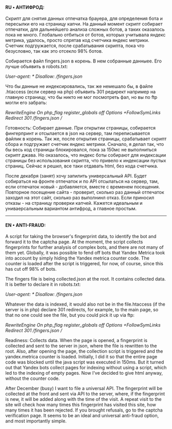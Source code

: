 #### RU • АНТИФРОД:

Скрипт для снятия данных отпечатка брауера, для определения бота и пересылки его на страницу капчи. На данный момент скрипт собирает отпечатки, для дальнейшего анализа сложных ботов, а таких оказалось пока не много. Глобально отбиться от ботов, которых учитывала яндекс метрика, удалось, просто спрятав код счетчика яндекс метрики. Счетчик подгружается, после срабатывания скрипта, пока что безусловно, так как это отсекло 98% ботов.

Собирается файл fingers.json в корень. В нем собранные данныее. Его лучше объявить в robots.txt:

_User-agent: *_
_Disallow: /fingers.json_

Что бы данные не индексировались, так же немешало бы, в файле .htaccess (если сервер на php) объявить 301 редирект например на главную страницу, что бы никто не мог посмотреть фал, но вы по ftp могли его забрать:

_RewriteEngine On_
_php_flag register_globals off_
_Options +FollowSymLinks_
_Redirect 301 /fingers.json /_

Готовность: Собирает данные. При открытии страницы, собирается фингерпринт и отсылается в json на сервер, там переписывается файлик в корень. Так же, после открытия страницы, срабатывает скрипт сбора и подгружает счетчик яндекс метрики. Сначало, я делал так, что бы весь код страницы блокировался, пока за 150мс не выполниться скрипт джава. Но оказалось, что яндекс боты собирают для индексации страницы без использования скрипта, что привело к индексации пустых страниц. Сейчас я решил, все таки отдавать html, без кода счетчика. 

После декабря (занят) хочу запилить универсальный API. Будет собираться на фронте отпечаток и по API отсылаться на сервер, там, если отпечаток новый - добавляется, вместе с временем посещения. Повторное посещение сайта - проверит, сколько раз данный отпечаток заходил на этот сайт, сколько раз выполнинл отказ. Если приносил отказы - на страницу проверки капчей. Кажется идеальным и униваерсальным вариантом антифрод, а главное простым.

__________________________________________________________________________________________



#### EN • ANTI-FRAUD:

A script for taking the browser's fingerprint data, to identify the bot and forward it to the captcha page. At the moment, the script collects fingerprints for further analysis of complex bots, and there are not many of them yet. Globally, it was possible to fend off bots that Yandex Metrica took into account by simply hiding the Yandex metrica counter code. The counter is loaded after the script is triggered, for now, of course, since this has cut off 98% of bots.

The fingers file is being collected.json at the root. It contains collected data. It is better to declare it in robots.txt:

_User-agent: *_
_Disallow: /fingers.json_

Whatever the data is indexed, it would also not be in the file.htaccess (if the server is in php) declare 301 redirects, for example, to the main page, so that no one could see the file, but you could pick it up via ftp:

_RewriteEngine On_
_php_flag register_globals off_
_Options +FollowSymLinks_
_Redirect 301 /fingers.json /_

Readiness: Collects data. When the page is opened, a fingerprint is collected and sent to the server in json, where the file is rewritten to the root. Also, after opening the page, the collection script is triggered and the yandex.metrica counter is loaded. Initially, I did it so that the entire page code was blocked until the java script was executed in 150ms. But it turned out that Yandex bots collect pages for indexing without using a script, which led to the indexing of empty pages. Now I've decided to give html anyway, without the counter code. 

After December (busy) I want to file a universal API. The fingerprint will be collected at the front and sent via API to the server, where, if the fingerprint is new, it will be added along with the time of the visit. A repeat visit to the site will check how many times this fingerprint has visited this site, how many times it has been rejected. If you brought refusals, go to the captcha verification page. It seems to be an ideal and universal anti-fraud option, and most importantly simple.